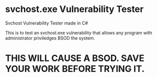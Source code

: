 # svchost.exe Vulnerability Tester
Svchost Vulnerability Tester made in C#

This is to test an svchost.exe vulnerability that allows any program with administrator priviledges BSOD the system.

# THIS WILL CAUSE A BSOD. SAVE YOUR WORK BEFORE TRYING IT.
